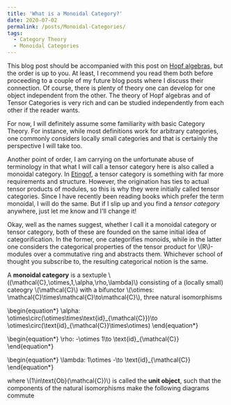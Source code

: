```yaml
---
title: 'What is a Monoidal Category?'
date: 2020-07-02
permalink: /posts/Monoidal-Categories/
tags:
  - Category Theory
  - Monoidal Categories
---
```


This blog post should be accompanied with this post on [Hopf algebras](https://almosttrivial.github.io/posts/Hopf-Algebras/), but the order is up to you. At least, I recommend you read them both before proceeding to a couple of my future blog posts where I discuss their connection. Of course, there is plenty of theory one can develop for one object independent from the other. The theory of Hopf algebras and of Tensor Categories is very rich and can be studied independently from each other if the reader wants.

For now, I will definitely assume some familiarity with basic Category Theory. For instance, while most definitions work for arbitrary categories, one commonly considers locally small categories and that is certainly the perspective I will take too.

Another point of order, I am carrying on the unfortunate abuse of terminology in that what I will call a tensor category here is also called a monoidal category. In [Etingof](REFERENCE), a tensor category is something with far more requirements and structure. However, the origination has ties to actual tensor products of modules, so this is why they were initially called tensor categories. Since I have recently been reading books which prefer the term monoidal, I will do the same. But if I slip up and you find a _tensor category_ anywhere, just let me know and I'll change it!

Okay, well as the names suggest, whether I call it a monoidal category or tensor category, both of these are founded on the same initial idea of categorification. In the former, one categorifies monoids, while in the latter one considers the categorical properties of the tensor product for \\(R\\)-modules over a commutative ring and abstracts them. Whichever school of thought you subscribe to, the resulting categorical notion is the same.

A **monoidal category** is a sextuple \\((\mathcal{C},\otimes,1,\alpha,\rho,\lambda)\\) consisting of a (locally small) cateogry \\(\mathcal{C}\\) with a bifunctor \\(\otimes: \mathcal{C}\times\mathcal{C}\to\mathcal{C}\\), three natural isomorphisms

\begin{equation\*}
   \alpha: \otimes\circ(\otimes\times\text{id}\_{\mathcal{C}})\to \otimes\circ(\text{id}\_{\mathcal{C}}\times\otimes)
\end{equation\*}

\begin{equation\*}
   \rho: -\otimes 1\to \text{id}\_{\mathcal{C}}
\end{equation\*}

\begin{equation\*}
   \lambda: 1\otimes -\to \text{id}\_{\mathcal{C}}
\end{equation\*}

where \\(1\in\text{Ob}(\mathcal{C})\\) is called the **unit object**, such that the components of the natural isomorphisms make the following diagrams commute









